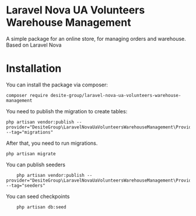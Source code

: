 # Laravel Nova UA Volunteers Warehouse Management
A simple package for an online store, for managing orders and warehouse. Based on Laravel Nova

# Installation

You can install the package via composer:

    composer require desite-group/laravel-nova-ua-volunteers-warehouse-management

You need to publish the migration to create tables:

    php artisan vendor:publish --provider="DesiteGroup\LaravelNovaUaVolunteersWarehouseManagement\Providers\WarehouseServiceProvider" --tag="migrations"

After that, you need to run migrations.

    php artisan migrate
You can publish seeders

```
    php artisan vendor:publish --provider="DesiteGroup\LaravelNovaUaVolunteersWarehouseManagement\Providers\WarehouseServiceProvider" --tag="seeders"
```
You can seed checkpoints

```
    php artisan db:seed
```
